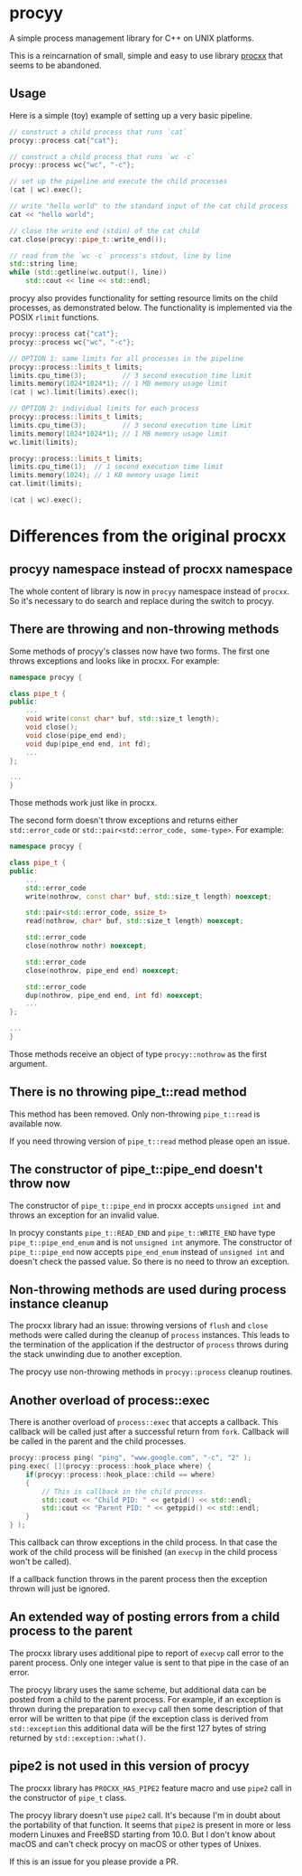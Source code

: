 # procyy

A simple process management library for C++ on UNIX platforms.

This is a reincarnation of small, simple and easy to use library
[procxx](https://github.com/skystrife/procxx) that seems to be abandoned.

## Usage
Here is a simple (toy) example of setting up a very basic pipeline.

```cpp
// construct a child process that runs `cat`
procyy::process cat{"cat"};

// construct a child process that runs `wc -c`
procyy::process wc{"wc", "-c"};

// set up the pipeline and execute the child processes
(cat | wc).exec();

// write "hello world" to the standard input of the cat child process
cat << "hello world";

// close the write end (stdin) of the cat child
cat.close(procyy::pipe_t::write_end());

// read from the `wc -c` process's stdout, line by line
std::string line;
while (std::getline(wc.output(), line))
    std::cout << line << std::endl;
```

procyy also provides functionality for setting resource limits on the
child processes, as demonstrated below. The functionality is implemented
via the POSIX `rlimit` functions.

```cpp
procyy::process cat{"cat"};
procyy::process wc{"wc", "-c"};

// OPTION 1: same limits for all processes in the pipeline
procyy::process::limits_t limits;
limits.cpu_time(3);         // 3 second execution time limit
limits.memory(1024*1024*1); // 1 MB memory usage limit
(cat | wc).limit(limits).exec();

// OPTION 2: individual limits for each process
procyy::process::limits_t limits;
limits.cpu_time(3);         // 3 second execution time limit
limits.memory(1024*1024*1); // 1 MB memory usage limit
wc.limit(limits);

procyy::process::limits_t limits;
limits.cpu_time(1);  // 1 second execution time limit
limits.memory(1024); // 1 KB memory usage limit
cat.limit(limits);

(cat | wc).exec();
```

# Differences from the original procxx

## procyy namespace instead of procxx namespace

The whole content of library is now in `procyy` namespace instead of `procxx`.
So it's necessary to do search and replace during the switch to procyy.

## There are throwing and non-throwing methods

Some methods of procyy's classes now have two forms. The first one throws
exceptions and looks like in procxx. For example:

```cpp
namespace procyy {

class pipe_t {
public:
    ...
    void write(const char* buf, std::size_t length);
    void close();
    void close(pipe_end end);
    void dup(pipe_end end, int fd);
    ...
};

...
}
```
Those methods work just like in procxx.

The second form doesn't throw exceptions and returns either `std::error_code`
or `std::pair<std::error_code, some-type>`. For example:

```cpp
namespace procyy {

class pipe_t {
public:
    ...
    std::error_code
    write(nothrow, const char* buf, std::size_t length) noexcept;

    std::pair<std::error_code, ssize_t>
    read(nothrow, char* buf, std::size_t length) noexcept;

    std::error_code
    close(nothrow nothr) noexcept;

    std::error_code
    close(nothrow, pipe_end end) noexcept;

    std::error_code
    dup(nothrow, pipe_end end, int fd) noexcept;
    ...
};

...
}
```
Those methods receive an object of type `procyy::nothrow` as the first
argument.

## There is no throwing pipe_t::read method

This method has been removed. Only non-throwing `pipe_t::read` is available
now.

If you need throwing version of `pipe_t::read` method please open an issue.

## The constructor of pipe_t::pipe_end doesn't throw now

The constructor of `pipe_t::pipe_end` in procxx accepts `unsigned int` and
throws an exception for an invalid value.

In procyy constants `pipe_t::READ_END` and `pipe_t::WRITE_END` have type
`pipe_t::pipe_end_enum` and is not `unsigned int` anymore. The constructor of
`pipe_t::pipe_end` now accepts `pipe_end_enum` instead of `unsigned int` and
doesn't check the passed value. So there is no need to throw an exception.

## Non-throwing methods are used during process instance cleanup

The procxx library had an issue: throwing versions of `flush` and `close`
methods were called during the cleanup of `process` instances. This leads to the
termination of the application if the destructor of `process` throws during the
stack unwinding due to another exception.

The procyy use non-throwing methods in `procyy::process` cleanup routines.

## Another overload of process::exec

There is another overload of `process::exec` that accepts a callback. This
callback will be called just after a successful return from `fork`. Callback
will be called in the parent and the child processes.

```cpp
procyy::process ping( "ping", "www.google.com", "-c", "2" );
ping.exec( [](procyy::process::hook_place where) {
    if(procyy::process::hook_place::child == where)
    {
        // This is callback in the child process.
        std::cout << "Child PID: " << getpid() << std::endl;
        std::cout << "Parent PID: " << getppid() << std::endl;
    }
} );
```

This callback can throw exceptions in the child process. In that case the work
of the child process will be finished (an `execvp` in the child process won't
be called).

If a callback function throws in the parent process then the exception thrown
will just be ignored.

## An extended way of posting errors from a child process to the parent

The procxx library uses additional pipe to report of `execvp` call error to the
parent process. Only one integer value is sent to that pipe in the case of an
error.

The procyy library uses the same scheme, but additional data can be posted from
a child to the parent process. For example, if an exception is thrown during
the preparation to `execvp` call then some description of that error will be
written to that pipe (if the exception class is derived from `std::exception`
this additional data will be the first 127 bytes of string returned by
`std::exception::what()`.

## pipe2 is not used in this version of procyy

The procxx library has `PROCXX_HAS_PIPE2` feature macro and use `pipe2` call in
the constructor of `pipe_t` class.

The procyy library doesn't use `pipe2` call. It's because I'm in doubt about
the portability of that function. It seems that `pipe2` is present in more or
less modern Linuxes and FreeBSD starting from 10.0. But I don't know about
macOS and can't check procyy on macOS or other types of Unixes.

If this is an issue for you please provide a PR.

